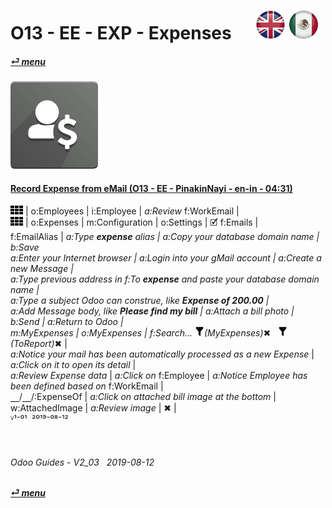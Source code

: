 # O13 - EE - EXP - Expenses &nbsp;&nbsp;&nbsp;&nbsp; [![en-uk](/doc/img/flg/en-uk-flg-btn-sml.png)](/en-uk/o13/ee/exp/en-uk-o13-ee-exp-guides.md) [ ![es-mx](/doc/img/flg/es-mx-flg-btn-sml.png)](/es-mx/o13/ee/exp/es-mx-o13-ee-exp-guides.md)
#### [_&#x23CE; menu_](/en-uk/o13/ee/en-uk-o13-ee-guides-menu.md "Back to EE menu")  
### ![exp](/doc/img/app/big/exp.png)
[ⱽ¹²³⁴⁵⁶⁷⁸⁹⁰⁻]: # (ⱽ¹²³⁴⁵⁶⁷⁸⁹⁰⁻)

#### [Record Expense from eMail (O13 - EE - PinakinNayi - en-in - 04:31)](https://youtube.com/embed/SyPnjitE53w?autoplay=1&start=33&end=0&rel=0)  
![apps](/doc/img/apps.png) | o:Employees | i:Employee | _a:Review_ f:WorkEmail |  
![apps](/doc/img/apps.png) | o:Expenses | m:Configuration | o:Settings | &#x1F5F9; f:Emails |  
f:EmailAlias | _a:Type **expense** _alias_ | _a:Copy your database domain name_ | b:Save  
_a:Enter your Internet browser_ | _a:Login into your gMail account_ | _a:Create a new Message_ |  
_a:Type previous address in_ f:To _**expense** and paste your database domain name_ |  
_a:Type a subject Odoo can construe, like **Expense of 200.00** |  
_a:Add Message body, like **Please find my bill**_ | _a:Attach a bill photo_ | b:Send | _a:Return to Odoo_ |  
m:MyExpenses | o:MyExpenses | f:Search... ![filter](/doc/img/filter.png)_(MyExpenses)_&#x2716; &nbsp; ![filter](/doc/img/filter.png)_(ToReport)_&#x2716; |  
_a:Notice your mail has been automatically processed as a new Expense_ | _a:Click on it to open its detail_ |  
_a:Review Expense data_ | _a:Click on_ f:Employee | _a:Notice Employee has been defined based on_ f:WorkEmail |  
&#x23BD;/&#x23BD;/:ExpenseOf | _a:Click on attached bill image at the bottom_ | w:AttachedImage | _a:Review image_ | &#x2716; |  
ⱽ¹⁻⁰¹ &nbsp;²⁰¹⁹⁻⁰⁸⁻¹²

<br>

###### Odoo Guides - V2_03 &nbsp; 2019-08-12  
**[_&#x23CE; menu_](/en-uk/o13/ee/en-uk-o13-ee-guides-menu.md)**  
